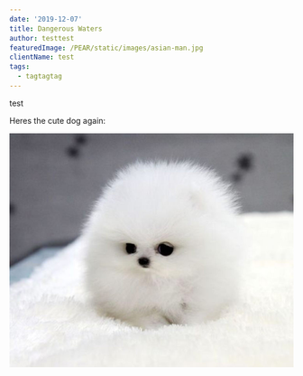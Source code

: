 ```yaml
---
date: '2019-12-07'
title: Dangerous Waters
author: testtest
featuredImage: /PEAR/static/images/asian-man.jpg
clientName: test
tags:
  - tagtagtag
---
```

test

Heres the cute dog again:

![Wow thats a cute dog.](/PEAR/static/images/very_cute_dog.jpg "Image of cute dog")
